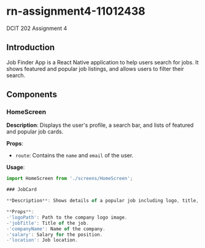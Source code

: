 # rn-assignment4-11012438
DCIT 202 Assignment 4

## Introduction

Job Finder App is a React Native application to help users search for jobs. It shows featured and popular job listings, and allows users to filter their search.

## Components

### HomeScreen

**Description**: Displays the user's profile, a search bar, and lists of featured and popular job cards.

**Props**:
- `route`: Contains the `name` and `email` of the user.

**Usage**:
```jsx
import HomeScreen from './screens/HomeScreen';

### JobCard

**Description**: Shows details of a popular job including logo, title, company, salary, and location.

**Props**:
-'logoPath': Path to the company logo image.
-'jobTitle': Title of the job.
-'companyName': Name of the company.
-'salary': Salary for the position.
-'location': Job location.

